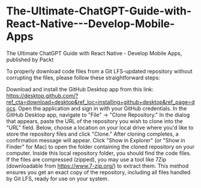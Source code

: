 # The-Ultimate-ChatGPT-Guide-with-React-Native---Develop-Mobile-Apps
The Ultimate ChatGPT Guide with React Native - Develop Mobile Apps, published by Packt

To properly download code files from a Git LFS-updated repository without corrupting the files, please follow these straightforward steps:

Download and install the GitHub Desktop app from this link: https://desktop.github.com/?ref_cta=download+desktop&ref_loc=installing+github+desktop&ref_page=docs. Open the application and sign in with your GitHub credentials.
In the GitHub Desktop app, navigate to "File" -> "Clone Repository."
In the dialog that appears, paste the URL of the repository you wish to clone into the "URL" field. Below, choose a location on your local drive where you'd like to store the repository files and click "Clone."
After cloning completes, a confirmation message will appear. Click "Show in Explorer" (or "Show in Finder" for Mac) to open the folder containing the cloned repository on your computer.
Inside this local repository folder, you should find the code files. If the files are compressed (zipped), you may use a tool like 7Zip (downloadable from https://www.7-zip.org/) to extract them.
This method ensures you get an exact copy of the repository, including all files handled by Git LFS, ready for use on your system.
